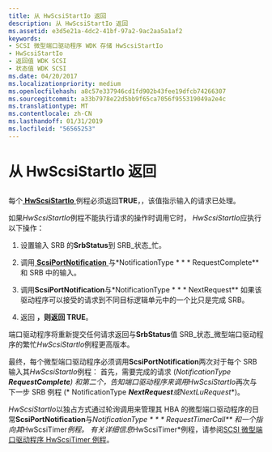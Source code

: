 ```yaml
---
title: 从 HwScsiStartIo 返回
description: 从 HwScsiStartIo 返回
ms.assetid: e3d5e21a-4dc2-41bf-97a2-9ac2aa5a1af2
keywords:
- SCSI 微型端口驱动程序 WDK 存储 HwScsiStartIo
- HwScsiStartIo
- 返回值 WDK SCSI
- 状态值 WDK SCSI
ms.date: 04/20/2017
ms.localizationpriority: medium
ms.openlocfilehash: a8c57e337946cd1fd902b43fee19dfcb74266307
ms.sourcegitcommit: a33b7978e22d5bb9f65ca7056f955319049a2e4c
ms.translationtype: MT
ms.contentlocale: zh-CN
ms.lasthandoff: 01/31/2019
ms.locfileid: "56565253"
---
```

# <a name="return-from-hwscsistartio"></a>从 HwScsiStartIo 返回


## <span id="ddk_return_from_hwscsistartio_kg"></span><span id="DDK_RETURN_FROM_HWSCSISTARTIO_KG"></span>


每个[ **HwScsiStartIo** ](https://msdn.microsoft.com/library/windows/hardware/ff557323)例程必须返回**TRUE**，，该值指示输入的请求已处理。

如果*HwScsiStartIo*例程不能执行请求的操作时调用它时， *HwScsiStartIo*应执行以下操作：

1.  设置输入 SRB 的**SrbStatus**到 SRB\_状态\_忙。

2.  调用[ **ScsiPortNotification** ](https://msdn.microsoft.com/library/windows/hardware/ff564657)与*NotificationType * * * RequestComplete** 和 SRB 中的输入。

3.  调用**ScsiPortNotification**与*NotificationType * * * NextRequest** 如果该驱动程序可以接受的请求到不同目标逻辑单元中的一个比只是完成 SRB。

4.  返回 **，则返回 TRUE**。

端口驱动程序将重新提交任何请求返回与**SrbStatus**值 SRB\_状态\_微型端口驱动程序的繁忙*HwScsiStartIo*例程更高版本。

最终，每个微型端口驱动程序必须调用**ScsiPortNotification**两次对于每个 SRB 输入其*HwScsiStartIo*例程： 首先，需要完成的请求 (*NotificationType ***RequestComplete**) 和第二个，告知端口驱动程序来调用*HwScsiStartIo*再次与下一步 SRB 例程 (* NotificationType ***NextRequest**或**NextLuRequest**)。

*HwScsiStartIo*以独占方式通过轮询调用来管理其 HBA 的微型端口驱动程序的日常**ScsiPortNotification**与*NotificationType * * * RequestTimerCall** 和一个指向其*HwScsiTimer*例程。 有关详细信息*HwScsiTimer*例程，请参阅[SCSI 微型端口驱动程序 HwScsiTimer 例程](scsi-miniport-driver-s-hwscsitimer-routine.md)。

 

 




